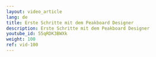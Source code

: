 ```yaml
---
layout: video_article
lang: de
title: Erste Schritte mit dem Peakboard Designer
description: Erste Schritte mit dem Peakboard Designer
youtube_id: 55qRDK3BWXk
weight: 100
ref: vid-100
---
```

